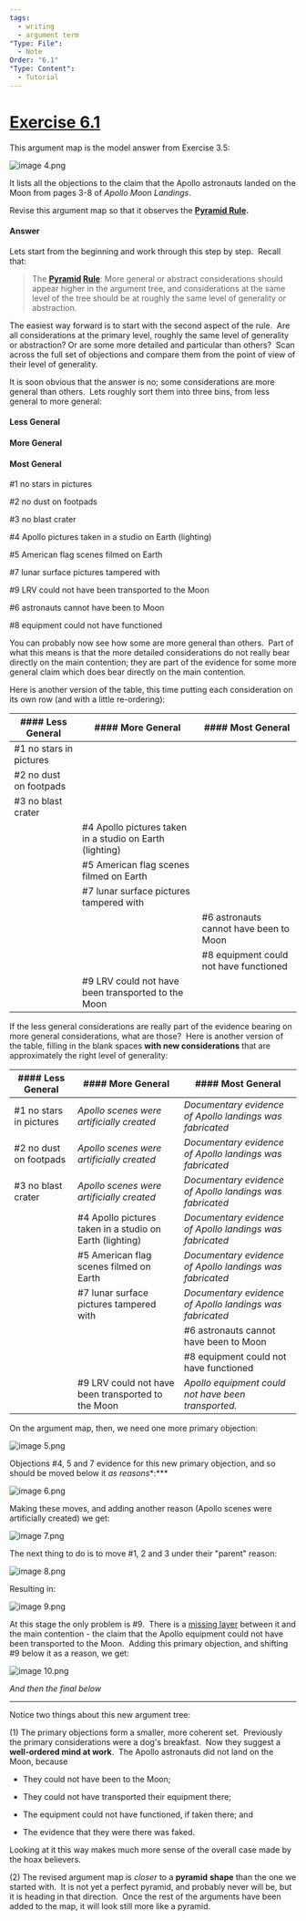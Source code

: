 ```yaml
---
tags:
  - writing
  - argument term
"Type: File":
  - Note
Order: "6.1"
"Type: Content":
  - Tutorial
---
```

# [Exercise 6.1](https://www.rationaleonline.com/explore/en/tutorials/tutorials/Tutorial_6/Exercises/6_1/6_1.htm)

This argument map is the model answer from Exercise 3.5:

![image 4.png](Exercise-6-1-assets/image-4.png)

It lists all the objections to the claim that the Apollo astronauts landed on the Moon from pages 3-8 of *Apollo Moon Landings*.

Revise this argument map so that it observes the **[Pyramid ](https://app.heptabase.com/8167b54f-d61a-4931-875a-3df1e49cfc74/card/9a8d5ccc-e90f-400a-8afc-c22a5b2f33a2)[Rule](https://app.heptabase.com/8167b54f-d61a-4931-875a-3df1e49cfc74/card/485aa0d6-a680-4f03-921d-76a2462176e2).**

#### Answer

Lets start from the beginning and work through this step by step.  Recall that:

> The **[Pyramid](https://app.heptabase.com/8167b54f-d61a-4931-875a-3df1e49cfc74/card/9a8d5ccc-e90f-400a-8afc-c22a5b2f33a2) [Rule](https://app.heptabase.com/8167b54f-d61a-4931-875a-3df1e49cfc74/card/485aa0d6-a680-4f03-921d-76a2462176e2)**: More general or abstract considerations should appear higher in the argument tree, and considerations at the same level of the tree should be at roughly the same level of generality or abstraction. 

The easiest way forward is to start with the second aspect of the rule.  Are all considerations at the primary level, roughly the same level of generality or abstraction? Or are some more detailed and particular than others?  Scan across the full set of objections and compare them from the point of view of their level of generality.

It is soon obvious that the answer is no; some considerations are more general than others.  Lets roughly sort them into three bins, from less general to more general:



#### Less General

#### More General

#### Most General


\#1 no stars in pictures

\#2 no dust on footpads

\#3 no blast crater



\#4 Apollo pictures taken in a studio on Earth (lighting)

\#5 American flag scenes filmed on Earth

\#7 lunar surface pictures tampered with

\#9 LRV could not have been transported to the Moon

\#6 astronauts cannot have been to Moon

\#8 equipment could not have functioned



You can probably now see how some are more general than others.  Part of what this means is that the more detailed considerations do not really bear directly on the main contention; they are part of the evidence for some more general claim which does bear directly on the main contention.

Here is another version of the table, this time putting each consideration on its own row (and with a little re-ordering):

| #### Less General | #### More General | #### Most General | 
|---|---|---|
| \#1 no stars in pictures |   |   | 
| \#2 no dust on footpads |   |   | 
| \#3 no blast crater |   |   | 
|   | \#4 Apollo pictures taken in a studio on Earth (lighting) |   | 
|   | \#5 American flag scenes filmed on Earth |   | 
|   | \#7 lunar surface pictures tampered with |   | 
|   |   | \#6 astronauts cannot have been to Moon | 
|   |   | \#8 equipment could not have functioned | 
|   | \#9 LRV could not have been transported to the Moon |   | 

If the less general considerations are really part of the evidence bearing on more general considerations, what are those?  Here is another version of the table, filling in the blank spaces **with new considerations** that are approximately the right level of generality:

| #### Less General | #### More General | #### Most General | 
|---|---|---|
| \#1 no stars in pictures | *Apollo scenes were artificially created* | *Documentary evidence of Apollo landings was fabricated* | 
| \#2 no dust on footpads | *Apollo scenes were artificially created* | *Documentary evidence of Apollo landings was fabricated* | 
| \#3 no blast crater | *Apollo scenes were artificially created* | *Documentary evidence of Apollo landings was fabricated* | 
|   | \#4 Apollo pictures taken in a studio on Earth (lighting) | *Documentary evidence of Apollo landings was fabricated* | 
|   | \#5 American flag scenes filmed on Earth | *Documentary evidence of Apollo landings was fabricated* | 
|   | \#7 lunar surface pictures tampered with | *Documentary evidence of Apollo landings was fabricated* | 
|   |   | \#6 astronauts cannot have been to Moon | 
|   |   | \#8 equipment could not have functioned | 
|   | \#9 LRV could not have been transported to the Moon | *Apollo equipment could not have been transported.* | 

On the argument map, then, we need one more primary objection:

![image 5.png](Exercise-6-1-assets/image-5.png)

Objections #4, 5 and 7 evidence for this new primary objection, and so should be moved below it *as reasons**:***

![image 6.png](Exercise-6-1-assets/image-6.png)

Making these moves, and adding another reason (Apollo scenes were artificially created) we get:

![image 7.png](Exercise-6-1-assets/image-7.png)

The next thing to do is to move #1, 2 and 3 under their "parent" reason:

![image 8.png](Exercise-6-1-assets/image-8.png)

Resulting in:

![image 9.png](Exercise-6-1-assets/image-9.png)

At this stage the only problem is #9.  There is a [missing layer](https://app.heptabase.com/8167b54f-d61a-4931-875a-3df1e49cfc74/card/dcbce5b9-60a6-4526-8ecc-842dbd633d8a) between it and the main contention - the claim that the Apollo equipment could not have been transported to the Moon.  Adding this primary objection, and shifting #9 below it as a reason, we get:

![image 10.png](Exercise-6-1-assets/image-10.png)

*And then the final below*

---

Notice two things about this new argument tree:

(1) The primary objections form a smaller, more coherent set.  Previously the primary considerations were a dog's breakfast.  Now they suggest a **well-ordered mind at work**.  The Apollo astronauts did not land on the Moon, because

- They could not have been to the Moon;

- They could not have transported their equipment there;

- The equipment could not have functioned, if taken there; and

- The evidence that they were there was faked.

Looking at it this way makes much more sense of the overall case made by the hoax believers.

(2) The revised argument map is *closer* to a **pyramid** **shape** than the one we started with.  It is not yet a perfect pyramid, and probably never will be, but it is heading in that direction.  Once the rest of the arguments have been added to the map, it will look still more like a pyramid.